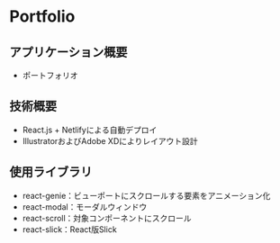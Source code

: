 # Portfolio
## アプリケーション概要
- ポートフォリオ
## 技術概要
- React.js + Netlifyによる自動デプロイ
- IllustratorおよびAdobe XDによりレイアウト設計
## 使用ライブラリ
- react-genie：ビューポートにスクロールする要素をアニメーション化
- react-modal：モーダルウィンドウ
- react-scroll：対象コンポーネントにスクロール
- react-slick：React版Slick